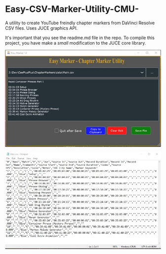 # Easy-CSV-Marker-Utility-CMU-
A utility to create YouTube freindly chapter markers from DaVinci Resolve CSV files.  Uses JUCE graphics API.

It's important that you see the readme.md file in the repo.  To compile this 
project, you have make a *small* modification to the JUCE core library.




![Easy Marker Screen Shot](EasyMarkerScreenShot.jpg)


![Note Pad Screen Shot](NotePadScreenShot.jpg)